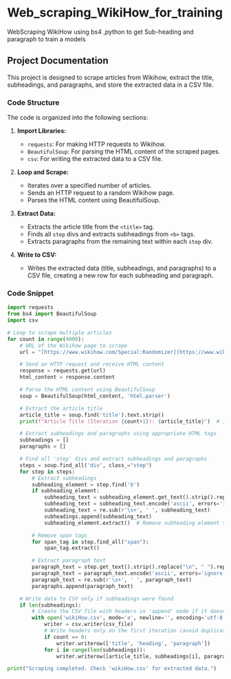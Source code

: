 # Web_scraping_WikiHow_for_training
WebScraping WikiHow using bs4 ,python to get Sub-heading and paragraph to train a models
## **Project Documentation**



This project is designed to scrape articles from Wikihow, extract the title, subheadings, and paragraphs, and store the extracted data in a CSV file.

### **Code Structure**

The code is organized into the following sections:

1. **Import Libraries:**
   - `requests`: For making HTTP requests to Wikihow.
   - `BeautifulSoup`: For parsing the HTML content of the scraped pages.
   - `csv`: For writing the extracted data to a CSV file.

2. **Loop and Scrape:**
   - Iterates over a specified number of articles.
   - Sends an HTTP request to a random Wikihow page.
   - Parses the HTML content using BeautifulSoup.

3. **Extract Data:**
   - Extracts the article title from the `<title>` tag.
   - Finds all `step` divs and extracts subheadings from `<b>` tags.
   - Extracts paragraphs from the remaining text within each `step` div.

4. **Write to CSV:**
   - Writes the extracted data (title, subheadings, and paragraphs) to a CSV file, creating a new row for each subheading and paragraph.

### **Code Snippet**

```python
import requests
from bs4 import BeautifulSoup
import csv

# Loop to scrape multiple articles
for count in range(4000):
    # URL of the Wikihow page to scrape
    url = "[https://www.wikihow.com/Special:Randomizer](https://www.wikihow.com/Special:Randomizer)"

    # Send an HTTP request and receive HTML content
    response = requests.get(url)
    html_content = response.content

    # Parse the HTML content using BeautifulSoup
    soup = BeautifulSoup(html_content, 'html.parser')

    # Extract the article title
    article_title = soup.find('title').text.strip()
    print(f"Article Title (Iteration {count+1}): {article_title}")  # Informative output

    # Extract subheadings and paragraphs using appropriate HTML tags
    subheadings = []
    paragraphs = []

    # Find all 'step' divs and extract subheadings and paragraphs
    steps = soup.find_all('div', class_="step")
    for step in steps:
        # Extract subheadings
        subheading_element = step.find('b')
        if subheading_element:
            subheading_text = subheading_element.get_text().strip().replace('\n', ' ')
            subheading_text = subheading_text.encode('ascii', errors='ignore').decode()
            subheading_text = re.sub(r'\s+', ' ', subheading_text)
            subheadings.append(subheading_text)
            subheading_element.extract()  # Remove subheading element to avoid duplication

        # Remove span tags
        for span_tag in step.find_all("span"):
            span_tag.extract()

        # Extract paragraph text
        paragraph_text = step.get_text().strip().replace("\n", " ").replace("'", "")
        paragraph_text = paragraph_text.encode('ascii', errors='ignore').decode()
        paragraph_text = re.sub(r'\s+', ' ', paragraph_text)
        paragraphs.append(paragraph_text)

    # Write data to CSV only if subheadings were found
    if len(subheadings):
        # Create the CSV file with headers in 'append' mode if it doesn't exist
        with open('wikiHow.csv', mode='a', newline='', encoding='utf-8') as csv_file:
            writer = csv.writer(csv_file)
            # Write headers only on the first iteration (avoid duplicates)
            if count == 0:
                writer.writerow(['title', 'heading', 'paragraph'])
            for i in range(len(subheadings)):
                writer.writerow([article_title, subheadings[i], paragraphs[i]])

print("Scraping completed. Check 'wikiHow.csv' for extracted data.")

